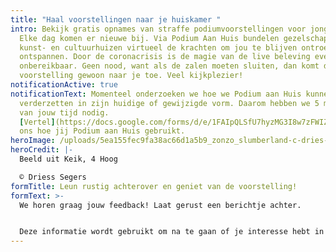 ```yaml
---
title: "Haal voorstellingen naar je huiskamer "
intro: Bekijk gratis opnames van straffe podiumvoorstellingen voor jong en oud.
  Elke dag komen er nieuwe bij. Via Podium Aan Huis bundelen gezelschappen,
  kunst- en cultuurhuizen virtueel de krachten om jou te blijven ontroeren en
  ontspannen. Door de coronacrisis is de magie van de live beleving even
  onbereikbaar. Geen nood, want als de zalen moeten sluiten, dan komt de
  voorstelling gewoon naar je toe. Veel kijkplezier!
notificationActive: true
notificationText: Momenteel onderzoeken we hoe we Podium aan Huis kunnen
  verderzetten in zijn huidige of gewijzigde vorm. Daarom hebben we 5 minuten
  van jouw tijd nodig.
  [Vertel](https://docs.google.com/forms/d/e/1FAIpQLSfU7hyzMG3I8w7zFWIZO-VgBfl-dTa1FW0oqUZT4OPU377WPg/viewform?usp=sf_link)
  ons hoe jij Podium aan Huis gebruikt.
heroImage: /uploads/5ea155fec9fa38ac66d1a5b9_zonzo_slumberland-c-dries-segers_banner.jpg
heroCredit: |-
  Beeld uit Keik, 4 Hoog

  © Driess Segers
formTitle: Leun rustig achterover en geniet van de voorstelling!
formText: >-
  We horen graag jouw feedback! Laat gerust een berichtje achter.


  Deze informatie wordt gebruikt om na te gaan of je interesse hebt in een online platform om voorstellingen te bekijken. Via e-mail stellen we je eventueel later nog vragen voor verder onderzoek naar een goed digitaal cultuurplatform.
---
```

